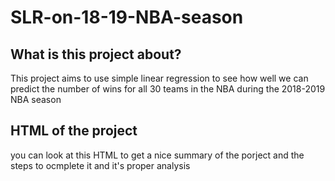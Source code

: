 # SLR-on-18-19-NBA-season

## What is this project about?

This project aims to use simple linear regression to see how well we can predict the number of wins for all 30 teams in the NBA during the 2018-2019 NBA season

## HTML of the project

you can look at this HTML to get a nice summary of the porject and the steps to ocmplete it and it's proper analysis
